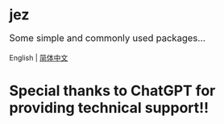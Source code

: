 # jez

<div STYLE="page-break-after: always;"></div>
<p style="font-size: 18px">
    Some simple and commonly used packages...
</p>

English | [简体中文](./README.md)

# Special thanks to ChatGPT for providing technical support!!